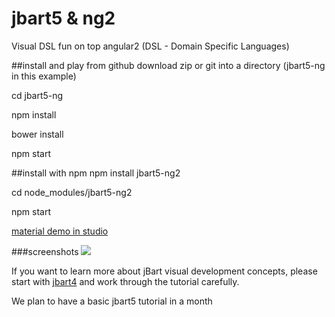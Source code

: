 # jbart5 & ng2
Visual DSL fun on top angular2 (DSL - Domain Specific Languages)

##install and play from github
download zip or git into a directory (jbart5-ng in this example)

cd jbart5-ng

npm install

bower install

npm start

##install with npm
npm install jbart5-ng2

cd node_modules/jbart5-ng2

npm start

[material demo in studio](http://localhost:8081/project/studio/material-demo)


###screenshots
![](https://storage.googleapis.com/jbartcommunity/jbart5-material.png)

If you want to learn more about jBart visual development concepts, please start with [jbart4](https://github.com/ArtwareSoft/jbart4)
 and work through the tutorial carefully.

We plan to have a basic jbart5 tutorial in a month 
